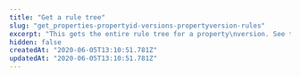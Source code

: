 ```yaml
---
title: "Get a rule tree"
slug: "get_properties-propertyid-versions-propertyversion-rules"
excerpt: "This gets the entire rule tree for a property\nversion. See the\n[Rule Trees](#ruletrees)\nsection for details on the response object's structure. Also\nuse this operation to update from one rule format to another\nmore recent version, incrementing the assigned set of features.\nSee\n[Update rules to a newer set of features](#updaterf)."
hidden: false
createdAt: "2020-06-05T13:10:51.781Z"
updatedAt: "2020-06-05T13:10:51.781Z"
---
```

